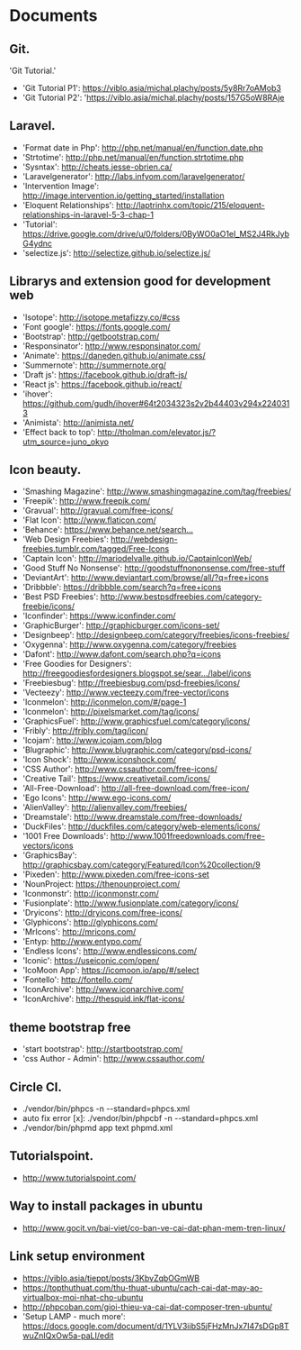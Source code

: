 # Documents
## Git.
'Git Tutorial.'
- 'Git Tutorial P1': https://viblo.asia/michal.plachy/posts/5y8Rr7oAMob3
- 'Git Tutorial P2': 'https://viblo.asia/michal.plachy/posts/157G5oW8RAje

## Laravel.
- 'Format date in Php': http://php.net/manual/en/function.date.php
- 'Strtotime': http://php.net/manual/en/function.strtotime.php
- 'Sysntax': http://cheats.jesse-obrien.ca/
- 'Laravelgenerator': http://labs.infyom.com/laravelgenerator/
- 'Intervention Image': http://image.intervention.io/getting_started/installation
- 'Eloquent Relationships': http://laptrinhx.com/topic/215/eloquent-relationships-in-laravel-5-3-chap-1
- 'Tutorial': https://drive.google.com/drive/u/0/folders/0ByWO0aO1eI_MS2J4RkJybG4ydnc
- 'selectize.js': http://selectize.github.io/selectize.js/

## Librarys and extension good for development web
- 'Isotope': http://isotope.metafizzy.co/#css
- 'Font google': https://fonts.google.com/
- 'Bootstrap': http://getbootstrap.com/
- 'Responsinator': http://www.responsinator.com/
- 'Animate': https://daneden.github.io/animate.css/
- 'Summernote': http://summernote.org/
- 'Draft js': https://facebook.github.io/draft-js/
- 'React js': https://facebook.github.io/react/
- 'ihover': https://github.com/gudh/ihover#64t2034323s2v2b44403v294x2240313
- 'Animista': http://animista.net/
- 'Effect back to top': http://tholman.com/elevator.js/?utm_source=juno_okyo

## Icon beauty.
- 'Smashing Magazine': http://www.smashingmagazine.com/tag/freebies/
- 'Freepik': http://www.freepik.com/
- 'Gravual': http://gravual.com/free-icons/
- 'Flat Icon': http://www.flaticon.com/
- 'Behance': https://www.behance.net/search…
- 'Web Design Freebies': http://webdesign-freebies.tumblr.com/tagged/Free-Icons
- 'Captain Icon': http://mariodelvalle.github.io/CaptainIconWeb/
- 'Good Stuff No Nonsense': http://goodstuffnononsense.com/free-stuff
- 'DeviantArt': http://www.deviantart.com/browse/all/?q=free+icons
- 'Dribbble': https://dribbble.com/search?q=free+icons
- 'Best PSD Freebies': http://www.bestpsdfreebies.com/category-freebie/icons/
- 'Iconfinder': https://www.iconfinder.com/
- 'GraphicBurger': http://graphicburger.com/icons-set/
- 'Designbeep': http://designbeep.com/category/freebies/icons-freebies/
- 'Oxygenna': http://www.oxygenna.com/category/freebies
- 'Dafont': http://www.dafont.com/search.php?q=icons
- 'Free Goodies for Designers': http://freegoodiesfordesigners.blogspot.se/sear…/label/icons
- 'Freebiesbug': http://freebiesbug.com/psd-freebies/icons/
- 'Vecteezy': http://www.vecteezy.com/free-vector/icons
- 'Iconmelon': http://iconmelon.com/#/page-1
- 'Iconmelon': http://pixelsmarket.com/tag/icons/
- 'GraphicsFuel': http://www.graphicsfuel.com/category/icons/
- 'Fribly': http://fribly.com/tag/icon/
- 'Icojam': http://www.icojam.com/blog
- 'Blugraphic': http://www.blugraphic.com/category/psd-icons/
- 'Icon Shock': http://www.iconshock.com/
- 'CSS Author': http://www.cssauthor.com/free-icons/
- 'Creative Tail': https://www.creativetail.com/icons/
- 'All-Free-Download': http://all-free-download.com/free-icon/
- 'Ego Icons': http://www.ego-icons.com/
- 'AlienValley': http://alienvalley.com/freebies/
- 'Dreamstale': http://www.dreamstale.com/free-downloads/
- 'DuckFiles': http://duckfiles.com/category/web-elements/icons/
- '1001 Free Downloads': http://www.1001freedownloads.com/free-vectors/icons
- 'GraphicsBay': http://graphicsbay.com/category/Featured/Icon%20collection/9
- 'Pixeden': http://www.pixeden.com/free-icons-set
- 'NounProject: https://thenounproject.com/
- 'Iconmonstr': http://iconmonstr.com/
- 'Fusionplate': http://www.fusionplate.com/category/icons/
- 'Dryicons': http://dryicons.com/free-icons/
- 'Glyphicons': http://glyphicons.com/
- 'MrIcons': http://mricons.com/
- 'Entyp: http://www.entypo.com/
- 'Endless Icons': http://www.endlessicons.com/
- 'Iconic': https://useiconic.com/open/
- 'IcoMoon App': https://icomoon.io/app/#/select
- 'Fontello': http://fontello.com/
- 'IconArchive': http://www.iconarchive.com/
- 'IconArchive': http://thesquid.ink/flat-icons/

## theme bootstrap free
- 'start bootstrap': http://startbootstrap.com/
- 'css Author - Admin': http://www.cssauthor.com/

## Circle CI.
- ./vendor/bin/phpcs -n --standard=phpcs.xml
- auto fix error [x]: ./vendor/bin/phpcbf -n --standard=phpcs.xml
- ./vendor/bin/phpmd app text phpmd.xml

## Tutorialspoint.
- http://www.tutorialspoint.com/

## Way to install packages in ubuntu
- http://www.gocit.vn/bai-viet/co-ban-ve-cai-dat-phan-mem-tren-linux/

## Link setup environment
- https://viblo.asia/tieppt/posts/3KbvZqbOGmWB
- https://topthuthuat.com/thu-thuat-ubuntu/cach-cai-dat-may-ao-virtualbox-moi-nhat-cho-ubuntu
- http://phpcoban.com/gioi-thieu-va-cai-dat-composer-tren-ubuntu/
- 'Setup LAMP - much more': https://docs.google.com/document/d/1YLV3iibS5jFHzMnJx7I47sDGp8TwuZnIQxOw5a-paLI/edit
